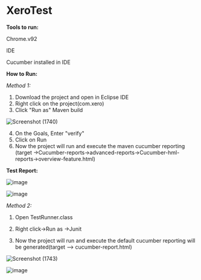 # XeroTest


**Tools to run:**

Chrome.v92

IDE

Cucumber installed in IDE

**How to Run:**

_Method 1:_
1. Download the project and open in Eclipse IDE
2. Right click on the project(com.xero)
3. Click "Run as" Maven build

![Screenshot (1740)](https://user-images.githubusercontent.com/71678687/134764101-e69443e5-3c69-4441-8ed6-a3c8a94b5478.png)

4. On the Goals, Enter "verify"
5. Click on Run
6. Now the project will run and execute the maven cucumber reporting (target ->Cucumber-reports->advanced-reports->Cucumber-hml-reports->overview-feature.html)

**Test Report:**

![image](https://user-images.githubusercontent.com/71678687/134764137-15f8e0f8-971c-43a4-9066-8bf6ce7904ea.png)

![image](https://user-images.githubusercontent.com/71678687/134764433-9956eed7-578d-4e1b-9e19-ded27e54fb70.png)


_Method 2:_

1. Open TestRunner.class
2. Right click->Run as ->Junit


3. Now the project will run and execute the default cucumber reporting will be generated(target --> cucumber-report.html)

![Screenshot (1743)](https://user-images.githubusercontent.com/71678687/134764269-29268e3e-23f5-4686-b3f8-b16621c2af12.png)

![image](https://user-images.githubusercontent.com/71678687/134764241-ccd1258c-5da0-4537-a4e8-7ee4ce1ebb96.png)

